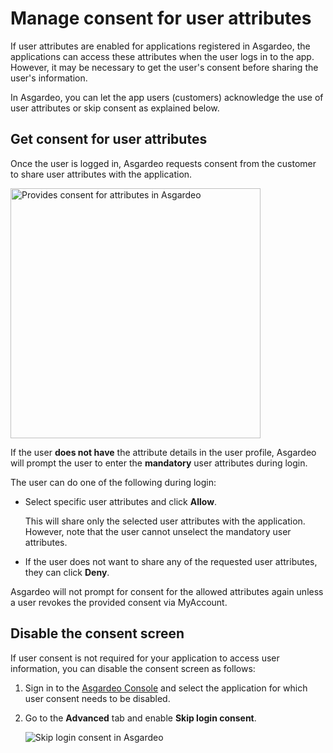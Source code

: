 # Manage consent for user attributes

If <a :href="$withBase('/guides/authentication/user-attributes/')">user attributes are enabled</a> for applications registered in Asgardeo, the applications can access these attributes when the user logs in to the app. However, it may be necessary to get the user's consent before sharing the user's information.

In Asgardeo, you can let the app users (customers) acknowledge the use of user attributes or skip consent as explained below.

## Get consent for user attributes

Once the user is logged in, Asgardeo requests consent from the customer to share user attributes with the application. 

<img :src="$withBase('/assets/img/guides/applications/attributes/oidc/provide-consent.png')" width="400" alt="Provides consent for attributes in Asgardeo">

If the user **does not have** the attribute details in the <a :href="$withBase('/guides/users/manage-customers/#manage-the-customer-s-profile')">user profile</a>, Asgardeo will prompt the user to enter the **mandatory** user attributes during login.

The user can do one of the following during login:

-  Select specific user attributes and click **Allow**. 
    
    This will share only the selected user attributes with the application. However, note that the user cannot unselect the mandatory user attributes.
    
-  If the user does not want to share any of the requested user attributes, they can click **Deny**. 

Asgardeo will not prompt for consent for the allowed attributes again unless a user revokes the provided consent via MyAccount. 

## Disable the consent screen

If user consent is not required for your application to access user information, you can disable the consent screen as follows:

1. Sign in to the [Asgardeo Console](https://console.asgardeo.io) and select the application for which user consent needs to be disabled.
2. Go to the **Advanced** tab and enable **Skip login consent**.

   <img :src="$withBase('/assets/img/guides/applications/attributes/skip-login-consent.png')" alt="Skip login consent in Asgardeo">